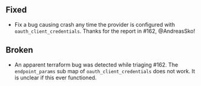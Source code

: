 ## Fixed
- Fix a bug causing crash any time the provider is configured with `oauth_client_credentials`. Thanks for the report in #162, @AndreasSko!

## Broken
- An apparent terraform bug was detected while triaging #162. The `endpoint_params` sub map of `oauth_client_credentials` does not work. It is unclear if this ever functioned.
